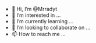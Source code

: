 - 👋 Hi, I’m @Mrradyt
- 👀 I’m interested in ...
- 🌱 I’m currently learning ...
- 💞️ I’m looking to collaborate on ...
- 📫 How to reach me ...

<!---
Mrradyt/Mrradyt is a ✨ special ✨ repository because its `README.md` (this file) appears on your GitHub profile.
You can click the Preview link to take a look at your changes.
--->

